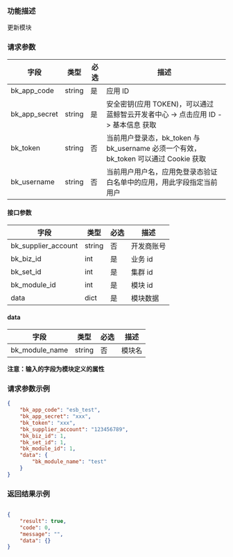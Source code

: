 ### 功能描述

更新模块

### 请求参数

| 字段 | 类型 | 必选 |  描述 |
|-----------|------------|--------|------------|
| bk_app_code   | string | 是 | 应用 ID     |
| bk_app_secret | string | 是 | 安全密钥(应用 TOKEN)，可以通过 蓝鲸智云开发者中心 -&gt; 点击应用 ID -&gt; 基本信息 获取 |
| bk_token      | string | 否 | 当前用户登录态，bk_token 与 bk_username 必须一个有效，bk_token 可以通过 Cookie 获取 |
| bk_username   | string | 否 | 当前用户用户名，应用免登录态验证白名单中的应用，用此字段指定当前用户 |

#### 接口参数

| 字段      |  类型      | 必选   |  描述      |
|-----------|------------|--------|------------|
| bk_supplier_account | string     | 否     | 开发商账号 |
| bk_biz_id      | int     | 是     | 业务 id |
| bk_set_id      | int     | 是     | 集群 id |
| bk_module_id   | int     | 是     | 模块 id |
| data           | dict    | 是     | 模块数据 |

#### data

| 字段      |  类型      | 必选   |  描述      |
|-----------|------------|--------|------------|
| bk_module_name    |  string  | 否     | 模块名 |

**注意：输入的字段为模块定义的属性**

### 请求参数示例

```json
{
    "bk_app_code": "esb_test",
    "bk_app_secret": "xxx",
    "bk_token": "xxx",
    "bk_supplier_account": "123456789",
    "bk_biz_id": 1,
    "bk_set_id": 1,
    "bk_module_id": 1,
    "data": {
        "bk_module_name": "test"
    }
}
```

### 返回结果示例

```json

{
    "result": true,
    "code": 0,
    "message": "",
    "data": {}
}
```
